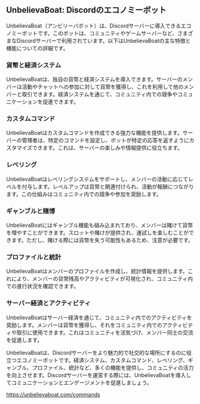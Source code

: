 ## UnbelievaBoat: Discordのエコノミーボット

UnbelievaBoat（アンビリーバボット）は、Discordサーバーに導入できるエコノミーボットです。このボットは、コミュニティやゲームサーバーなど、さまざまなDiscordサーバーで利用されています。以下はUnbelievaBoatの主な特徴と機能についての詳細です。

### 貨幣と経済システム

UnbelievaBoatは、独自の貨幣と経済システムを導入できます。サーバーのメンバーは活動やチャットへの参加に対して貨幣を獲得し、これを利用して他のメンバーと取引できます。経済システムを通じて、コミュニティ内での競争やコミュニケーションを促進できます。

### カスタムコマンド

UnbelievaBoatはカスタムコマンドを作成できる強力な機能を提供します。サーバーの管理者は、特定のコマンドを設定し、ボットが特定の応答を返すようにカスタマイズできます。これは、サーバーの楽しみや情報提供に役立ちます。

### レベリング

UnbelievaBoatはレベリングシステムをサポートし、メンバーの活動に応じてレベルを付与します。レベルアップは貨幣と関連付けられ、活動が報酬につながります。この仕組みはコミュニティ内での競争や参加を奨励します。

### ギャンブルと賭博

UnbelievaBoatにはギャンブル機能も組み込まれており、メンバーは賭けて貨幣を増やすことができます。スロットや賭けが提供され、運試しを楽しむことができます。ただし、賭ける際には貨幣を失う可能性もあるため、注意が必要です。

### プロファイルと統計

UnbelievaBoatはメンバーのプロファイルを作成し、統計情報を提供します。これにより、メンバーの貨幣残高やアクティビティが可視化され、コミュニティ内での進行状況を確認できます。

### サーバー経済とアクティビティ

UnbelievaBoatはサーバー経済を通じて、コミュニティ内でのアクティビティを奨励します。メンバーは貨幣を獲得し、それをコミュニティ内でのアクティビティや取引に使用できます。これはコミュニティを活気づけ、メンバー同士の交流を促進します。

UnbelievaBoatは、Discordサーバーをより魅力的で社交的な場所にするのに役立つエコノミーボットです。経済システム、カスタムコマンド、レベリング、ギャンブル、プロファイル、統計など、多くの機能を提供し、コミュニティの活力を向上させます。Discordサーバーを運営する際には、UnbelievaBoatを導入してコミュニケーションとエンゲージメントを促進しましょう。

https://unbelievaboat.com/commands